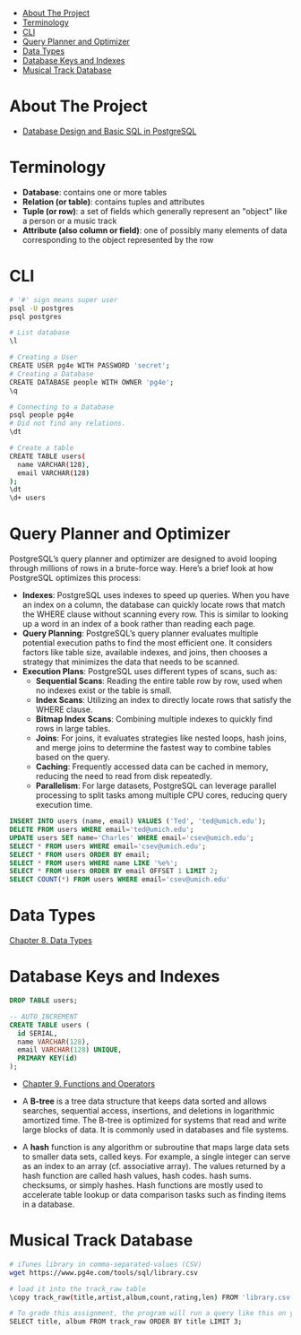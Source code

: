 - [About The Project](#about-the-project)
- [Terminology](#terminology)
- [CLI](#cli)
- [Query Planner and Optimizer](#query-planner-and-optimizer)
- [Data Types](#data-types)
- [Database Keys and Indexes](#database-keys-and-indexes)
- [Musical Track Database](#musical-track-database)

# About The Project

- [Database Design and Basic SQL in PostgreSQL](https://www.coursera.org/learn/database-design-postgresql/)

# Terminology

- **Database**: contains one or more tables
- **Relation (or table)**: contains tuples and attributes
- **Tuple (or row)**: a set of fields which generally represent an "object" like a person or a music track
- **Attribute (also column or field)**: one of possibly many elements of data corresponding to the object represented by the row

# CLI

```sh
# '#' sign means super user
psql -U postgres
psql postgres

# List database
\l

# Creating a User
CREATE USER pg4e WITH PASSWORD 'secret';
# Creating a Database
CREATE DATABASE people WITH OWNER 'pg4e';
\q

# Connecting to a Database
psql people pg4e
# Did not find any relations.
\dt

# Create a table
CREATE TABLE users(
  name VARCHAR(128),
  email VARCHAR(128)
);
\dt
\d+ users
```

# Query Planner and Optimizer

PostgreSQL’s query planner and optimizer are designed to avoid looping through millions of rows in a brute-force way. Here’s a brief look at how PostgreSQL optimizes this process:

- **Indexes**: PostgreSQL uses indexes to speed up queries. When you have an index on a column, the database can quickly locate rows that match the WHERE clause without scanning every row. This is similar to looking up a word in an index of a book rather than reading each page.
- **Query Planning**: PostgreSQL’s query planner evaluates multiple potential execution paths to find the most efficient one. It considers factors like table size, available indexes, and joins, then chooses a strategy that minimizes the data that needs to be scanned.
- **Execution Plans**: PostgreSQL uses different types of scans, such as:
  - **Sequential Scans**: Reading the entire table row by row, used when no indexes exist or the table is small.
  - **Index Scans**: Utilizing an index to directly locate rows that satisfy the WHERE clause.
  - **Bitmap Index Scans**: Combining multiple indexes to quickly find rows in large tables.
  - **Joins**: For joins, it evaluates strategies like nested loops, hash joins, and merge joins to determine the fastest way to combine tables based on the query.
  - **Caching**: Frequently accessed data can be cached in memory, reducing the need to read from disk repeatedly.
  - **Parallelism**: For large datasets, PostgreSQL can leverage parallel processing to split tasks among multiple CPU cores, reducing query execution time.

```sql
INSERT INTO users (name, email) VALUES ('Ted', 'ted@umich.edu');
DELETE FROM users WHERE email='ted@umich.edu';
UPDATE users SET name='Charles' WHERE email='csev@umich.edu';
SELECT * FROM users WHERE email='csev@umich.edu';
SELECT * FROM users ORDER BY email;
SELECT * FROM users WHERE name LIKE '%e%';
SELECT * FROM users ORDER BY email OFFSET 1 LIMIT 2;
SELECT COUNT(*) FROM users WHERE email='csev@umich.edu'
```

# Data Types

[Chapter 8. Data Types](https://www.postgresql.org/docs/current/datatype.html)

# Database Keys and Indexes

```sql
DROP TABLE users;

-- AUTO_INCREMENT
CREATE TABLE users (
  id SERIAL,
  name VARCHAR(128),
  email VARCHAR(128) UNIQUE,
  PRIMARY KEY(id)
);
```

- [Chapter 9. Functions and Operators](https://www.postgresql.org/docs/current/functions.html)

- A **B-tree** is a tree data structure that keeps data sorted and allows searches, sequential access, insertions, and deletions in logarithmic amortized time. The B-tree is optimized for systems that read and write large blocks of data. It is commonly used in databases and file systems.
- A **hash** function is any algorithm or subroutine that maps large data sets to smaller data sets, called keys. For example, a single integer can serve as an index to an array (cf. associative array). The values returned by a hash function are called hash values, hash codes. hash sums. checksums, or simply hashes. Hash functions are mostly used to accelerate table lookup or data comparison tasks such as finding items in a database.

# Musical Track Database

```sh
# iTunes library in comma-separated-values (CSV)
wget https://www.pg4e.com/tools/sql/library.csv

# load it into the track_raw table
\copy track_raw(title,artist,album,count,rating,len) FROM 'library.csv' WITH DELIMITER ',' CSV;

# To grade this assignment, the program will run a query like this on your database
SELECT title, album FROM track_raw ORDER BY title LIMIT 3;
```
